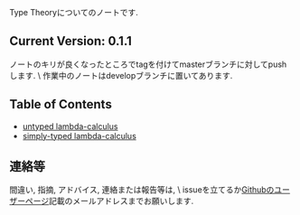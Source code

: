 ---
---

Type Theoryについてのノートです.

## Current Version: 0.1.1

ノートのキリが良くなったところでtagを付けてmasterブランチに対してpushします. \\
作業中のノートはdevelopブランチに置いてあります.

## Table of Contents

- [untyped lambda-calculus](pdf/untyped.pdf)
- [simply-typed lambda-calculus](pdf/simply.pdf)

## 連絡等

間違い, 指摘, アドバイス, 連絡または報告等は, \\
issueを立てるか[Githubのユーザーページ](https://github.com/myuon)記載のメールアドレスまでお願いします.


